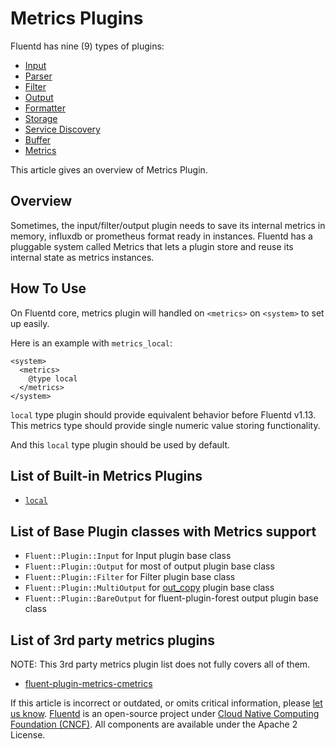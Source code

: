 # Metrics Plugins

Fluentd has nine \(9\) types of plugins:

* [Input](../input/)
* [Parser](../parser/)
* [Filter](../filter/)
* [Output](../output/)
* [Formatter](../formatter/)
* [Storage](../storage)
* [Service Discovery](../service_discovery/)
* [Buffer](../buffer/)
* [Metrics](./)

This article gives an overview of Metrics Plugin.

## Overview

Sometimes, the input/filter/output plugin needs to save its internal metrics in memory, influxdb or prometheus format ready in instances. Fluentd has a pluggable system called Metrics that lets a plugin store and reuse its internal state as metrics instances.

## How To Use

On Fluentd core, metrics plugin will handled on `<metrics>` on `<system>` to set up easily.

Here is an example with `metrics_local`:

```text
<system>
  <metrics>
    @type local
  </metrics>
</system>
```

`local` type plugin should provide equivalent behavior before Fluentd v1.13.
This metrics type should provide single numeric value storing functionality.

And this `local` type plugin should be used by default.

## List of Built-in Metrics Plugins

* [`local`](local.md)

## List of Base Plugin classes with Metrics support

* `Fluent::Plugin::Input` for Input plugin base class
* `Fluent::Plugin::Output` for most of output plugin base class
* `Fluent::Plugin::Filter` for Filter plugin base class
* `Fluent::Plugin::MultiOutput` for [out_copy](../output/copy.md) plugin base class
* `Fluent::Plugin::BareOutput` for fluent-plugin-forest output plugin base class

## List of 3rd party metrics plugins

NOTE: This 3rd party metrics plugin list does not fully covers all of them.

* [fluent-plugin-metrics-cmetrics](https://github.com/calyptia/fluent-plugin-metrics-cmetrics)

If this article is incorrect or outdated, or omits critical information, please [let us know](https://github.com/fluent/fluentd-docs-gitbook/issues?state=open). [Fluentd](http://www.fluentd.org/) is an open-source project under [Cloud Native Computing Foundation \(CNCF\)](https://cncf.io/). All components are available under the Apache 2 License.
